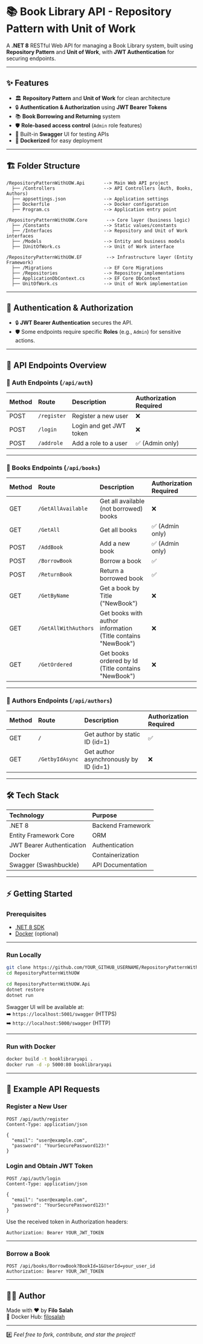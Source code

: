 # 📚 Book Library API - Repository Pattern with Unit of Work

A **.NET 8** RESTful Web API for managing a Book Library system, built using **Repository Pattern** and **Unit of Work**, with **JWT Authentication** for securing endpoints.

---

## ✨ Features

- 🏛️ **Repository Pattern** and **Unit of Work** for clean architecture
- 🔒 **Authentication & Authorization** using **JWT Bearer Tokens**
- 📚 **Book Borrowing and Returning** system
- 🛡️ **Role-based access control** (`Admin` role features)
- 🧪 Built-in **Swagger** UI for testing APIs
- 🚀 **Dockerized** for easy deployment

---

## 🏗️ Folder Structure

```
/RepositoryPatternWithUOW.Api       --> Main Web API project
  ├── /Controllers                  --> API Controllers (Auth, Books, Authors)
  ├── appsettings.json              --> Application settings
  ├── Dockerfile                    --> Docker configuration
  ├── Program.cs                    --> Application entry point

/RepositoryPatternWithUOW.Core       --> Core layer (business logic)
  ├── /Constants                    --> Static values/constants
  ├── /Interfaces                   --> Repository and Unit of Work interfaces
  ├── /Models                       --> Entity and business models
  ├── IUnitOfWork.cs                --> Unit of Work interface

/RepositoryPatternWithUOW.EF         --> Infrastructure layer (Entity Framework)
  ├── /Migrations                   --> EF Core Migrations
  ├── /Repositories                 --> Repository implementations
  ├── ApplicationDbContext.cs       --> EF Core DbContext
  ├── UnitOfWork.cs                 --> Unit of Work implementation
```

---

## 🔑 Authentication & Authorization

- 🔒 **JWT Bearer Authentication** secures the API.
- 🛡️ Some endpoints require specific **Roles** (e.g., `Admin`) for sensitive actions.

---

## 🚀 API Endpoints Overview

### 📑 Auth Endpoints (`/api/auth`)

| Method | Route            | Description                  | Authorization Required |
|:-------|:------------------|:------------------------------|:------------------------|
| POST   | `/register`        | Register a new user           | ❌                      |
| POST   | `/login`           | Login and get JWT token       | ❌                      |
| POST   | `/addrole`         | Add a role to a user          | ✅ (Admin only)          |

---

### 📑 Books Endpoints (`/api/books`)

| Method | Route                 | Description                     | Authorization Required |
|:-------|:----------------------|:---------------------------------|:------------------------|
| GET    | `/GetAllAvailable`     | Get all available (not borrowed) books | ❌              |
| GET    | `/GetAll`              | Get all books                   | ✅ (Admin only)          |
| POST   | `/AddBook`             | Add a new book                  | ✅ (Admin only)          |
| POST   | `/BorrowBook`          | Borrow a book                   | ✅                      |
| POST   | `/ReturnBook`          | Return a borrowed book          | ✅                      |
| GET    | `/GetByName`           | Get a book by Title ("NewBook")  | ❌                      |
| GET    | `/GetAllWithAuthors`   | Get books with author information (Title contains "NewBook") | ❌ |
| GET    | `/GetOrdered`          | Get books ordered by Id (Title contains "NewBook") | ❌ |

---

### 📑 Authors Endpoints (`/api/authors`)

| Method | Route           | Description                  | Authorization Required |
|:-------|:-----------------|:------------------------------|:------------------------|
| GET    | `/`              | Get author by static ID (id=1) | ✅                      |
| GET    | `/GetbyIdAsync`  | Get author asynchronously by ID (id=1) | ❌            |

---

## 🛠️ Tech Stack

| Technology             | Purpose                  |
|:------------------------|:-------------------------|
| .NET 8                  | Backend Framework        |
| Entity Framework Core   | ORM                      |
| JWT Bearer Authentication | Authentication        |
| Docker                  | Containerization         |
| Swagger (Swashbuckle)   | API Documentation         |

---

## ⚡ Getting Started

### Prerequisites

- [.NET 8 SDK](https://dotnet.microsoft.com/en-us/download/dotnet/8.0)
- [Docker](https://www.docker.com/) (optional)

---

### Run Locally

```bash
git clone https://github.com/YOUR_GITHUB_USERNAME/RepositoryPatternWithUOW.git
cd RepositoryPatternWithUOW
```

```bash
cd RepositoryPatternWithUOW.Api
dotnet restore
dotnet run
```

Swagger UI will be available at:  
➡️ `https://localhost:5001/swagger` (HTTPS)  
➡️ `http://localhost:5000/swagger` (HTTP)

---

### Run with Docker

```bash
docker build -t booklibraryapi .
docker run -d -p 5000:80 booklibraryapi
```

---

## 🧪 Example API Requests

### Register a New User

```http
POST /api/auth/register
Content-Type: application/json

{
  "email": "user@example.com",
  "password": "YourSecurePassword123!"
}
```

### Login and Obtain JWT Token

```http
POST /api/auth/login
Content-Type: application/json

{
  "email": "user@example.com",
  "password": "YourSecurePassword123!"
}
```

Use the received token in Authorization headers:

```
Authorization: Bearer YOUR_JWT_TOKEN
```

---

### Borrow a Book

```http
POST /api/books/BorrowBook?BookId=1&UserId=your_user_id
Authorization: Bearer YOUR_JWT_TOKEN
```

---

## 👨‍💻 Author

Made with ❤️ by **Filo Salah**  
🔗 Docker Hub: [filosalah](https://hub.docker.com/u/filosalah)

---

#️⃣ _Feel free to fork, contribute, and star the project!_

